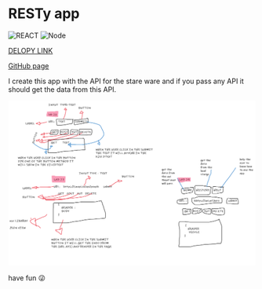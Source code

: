 # RESTy app

![REACT](https://img.shields.io/badge/Developer-React-informational?style=flat&logo=REACT&logoColor=BLUE&color=264bdc)
![Node](https://img.shields.io/badge/Developer-Node-informational?style=flat&logo=NPM&logoColor=white&color=025800)

[DELOPY LINK](https://naeemmusamh.github.io/React-App/)

[GitHub page](https://github.com/naeemmusamh/React-App/tree/main/resty)

I create this app with the API for the stare ware and if you pass any API it should get the data from this API.

![RESTy APP](./resty/public/RESTy%20APP.png)

have fun 😜